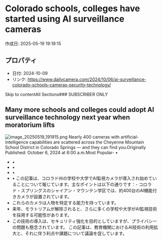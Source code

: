 # Colorado schools, colleges have started using AI surveillance cameras

作成日: 2025-05-19 19:19:15

## プロパティ

- 日付: 2024-10-09
- リンク: https://www.dailycamera.com/2024/10/06/ai-surveillance-colorado-schools-cameras-security-technology/

Skip to contentAll Sections### SUBSCRIBER ONLY
## Many more schools and colleges could adopt AI surveillance technology next year when moratorium lifts
![image_20250519_191915.png](../assets/image_20250519_191915.png)
Nearly 400 cameras with artificial-intelligence capabilities are scattered across the Cheyenne Mountain School District in Colorado Springs — and they can find you.Originally Published: October 6, 2024 at 6:00 a.m.Most Popular- • 
- • 
- •
- • 
- •
この記事は、コロラド州の学校や大学でAI監視カメラが導入され始めていることについて報じています。主なポイントは以下の通りです：- コロラド・スプリングスのシャイアン・マウンテン学区では、約400台のAI機能付きカメラが設置されています。
- これらのカメラは人物を特定する能力を持っています。
- 来年、モラトリアムが解除されると、さらに多くの学校や大学がAI監視技術を採用する可能性があります。
- この技術の導入は、セキュリティ強化を目的としていますが、プライバシーの問題も懸念されています。
この記事は、教育機関におけるAI技術の利用拡大と、それに伴う利点や課題について議論を促しています。